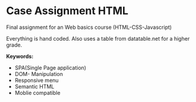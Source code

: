 # Case Assignment HTML

Final assignment for an Web basics course (HTML-CSS-Javascript)

Everything is hand coded. Also uses a table from datatable.net for a higher grade.

**Keywords:**

* SPA(Single Page application)
* DOM- Manipulation
* Responsive menu
* Semantic HTML
* Moblie compatible
